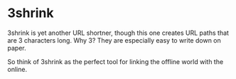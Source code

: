 # 3shrink

3shrink is yet another URL shortner, though this one creates URL 
paths that are 3 characters long. Why 3? They are especially easy to write down
on paper.

So think of 3shrink as the perfect tool for linking the offline world
with the online.
